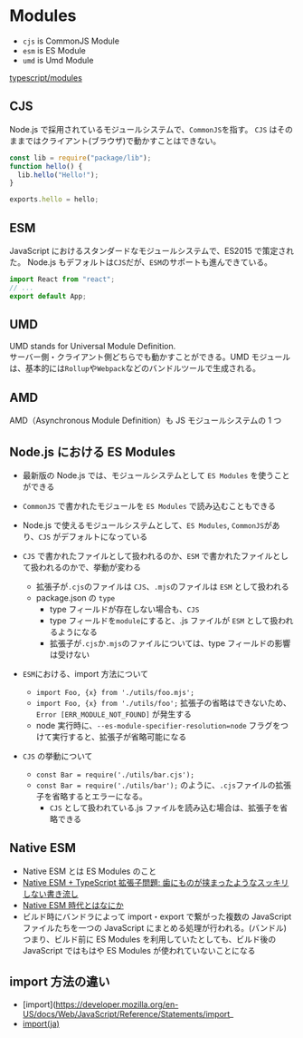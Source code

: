# Modules

- `cjs` is CommonJS Module
- `esm` is ES Module
- `umd` is Umd Module

[typescript/modules](../typescript/modules.md)

## CJS

Node.js で採用されているモジュールシステムで、`CommonJS`を指す。
`CJS` はそのままではクライアント(ブラウザ)で動かすことはできない。

```js
const lib = require("package/lib");
function hello() {
  lib.hello("Hello!");
}

exports.hello = hello;
```

## ESM

JavaScript におけるスタンダードなモジュールシステムで、ES2015 で策定された。
Node.js もデフォルトは`CJS`だが、`ESM`のサポートも進んできている。

```ts
import React from "react";
// ...
export default App;
```

## UMD

UMD stands for Universal Module Definition.  
サーバー側・クライアント側どちらでも動かすことができる。UMD モジュールは、基本的には`Rollup`や`Webpack`などのバンドルツールで生成される。

## AMD

AMD（Asynchronous Module Definition）も JS モジュールシステムの 1 つ

## Node.js における ES Modules

- 最新版の Node.js では、モジュールシステムとして `ES Modules` を使うことができる
- `CommonJS` で書かれたモジュールを `ES Modules` で読み込むこともできる
- Node.js で使えるモジュールシステムとして、`ES Modules`, `CommonJS`があり、`CJS` がデフォルトになっている
- `CJS` で書かれたファイルとして扱われるのか、`ESM` で書かれたファイルとして扱われるのかで、挙動が変わる
  - 拡張子が`.cjs`のファイルは `CJS`、`.mjs`のファイルは `ESM` として扱われる
  - package.json の `type`
    - type フィールドが存在しない場合も、`CJS`
    - type フィールドを`module`にすると、.js ファイルが `ESM` として扱われるようになる
    - 拡張子が`.cjs`か`.mjs`のファイルについては、type フィールドの影響は受けない
- `ESM`における、import 方法について
  - `import Foo, {x} from './utils/foo.mjs';`
  - `import Foo, {x} from './utils/foo';` 拡張子の省略はできないため、`Error [ERR_MODULE_NOT_FOUND]` が発生する
  - node 実行時に、`--es-module-specifier-resolution=node` フラグをつけて実行すると、拡張子が省略可能になる
- `CJS` の挙動について

  - `const Bar = require('./utils/bar.cjs');`
  - `const Bar = require('./utils/bar');` のように、`.cjs`ファイルの拡張子を省略するとエラーになる。
    - `CJS` として扱われている.js ファイルを読み込む場合は、拡張子を省略できる

## Native ESM

- Native ESM とは ES Modules のこと
- [Native ESM + TypeScript 拡張子問題: 歯にものが挟まったようなスッキリしない書き流し](https://zenn.dev/qnighy/articles/19603f11d5f264)
- [Native ESM 時代とはなにか](https://zenn.dev/uhyo/articles/what-is-native-esm-era)
- ビルド時にバンドラによって import・export で繋がった複数の JavaScript ファイルたちを一つの JavaScript にまとめる処理が行われる。(バンドル)
  つまり、ビルド前に ES Modules を利用していたとしても、ビルド後の JavaScript ではもはや ES Modules が使われていないことになる

## import 方法の違い

- [import](<https://developer.mozilla.org/en-US/docs/Web/JavaScript/Reference/Statements/import>_
- [import(ja)](https://developer.mozilla.org/ja/docs/Web/JavaScript/Reference/Statements/import)
